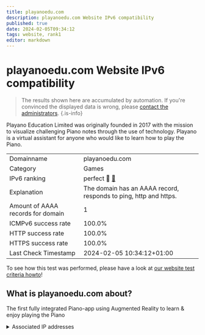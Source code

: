 ```yaml
---
title: playanoedu.com
description: playanoedu.com Website IPv6 compatibility
published: true
date: 2024-02-05T09:34:12
tags: website, rank1
editor: markdown
---
```


# playanoedu.com Website IPv6 compatibility

> The results shown here are accumulated by automation. If you're convinced the displayed data is wrong, please [contact the administrators](/howto/chat). 
{.is-info}

Playano Education Limited was originally founded in 2017 with the mission to visualize challenging Piano notes through the use of technology.  Playano is a virtual assistant for anyone who would like to learn how to play the Piano.


|   |   |
| - | - |
| Domainname | playanoedu.com
| Category | Games |
| IPv6 ranking | perfect :1st_place_medal: [🔗](/howto/ranking) |
| Explanation | The domain has an AAAA record, responds to ping, http and https. |
| Amount of AAAA records for domain | 1 |
| ICMPv6 success rate | 100.0%|
| HTTP success rate | 100.0% |
| HTTPS success rate | 100.0% |
| Last Check Timestamp | 2024-02-05 10:34:12+01:00 |

To see how this test was performed, please have a look at [our website test criteria howto](/howto/testcriteria/website)!


## What is playanoedu.com about?
The first fully integrated Piano-app using Augmented Reality to learn & enjoy playing the Piano



<details>
<summary>Associated IP addresses</summary>

2001:4dd0:28d4:5000::18

</details>
